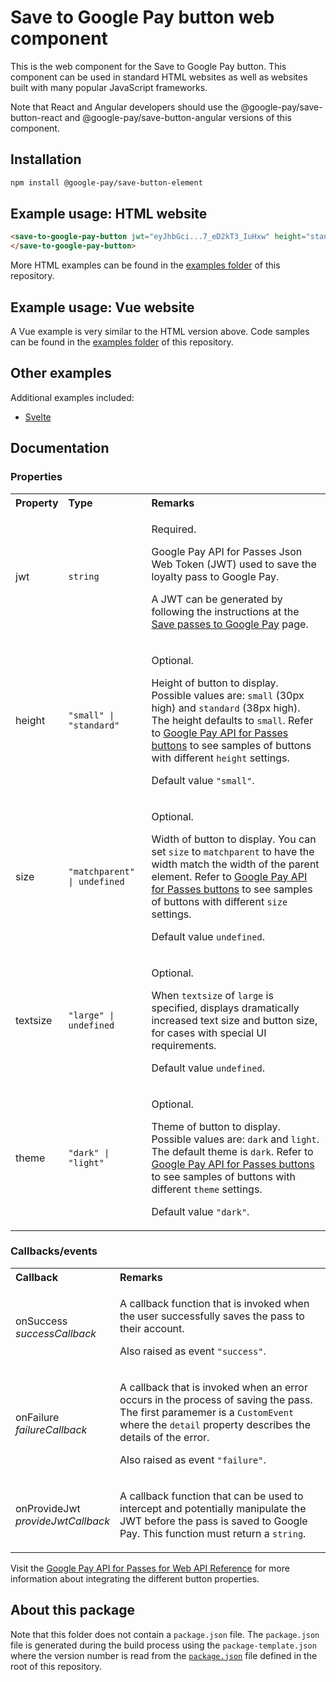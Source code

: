 # Save to Google Pay button web component

This is the web component for the Save to Google Pay button. This component can be used in standard HTML websites as
well as websites built with many popular JavaScript frameworks.

Note that React and Angular developers should use the @google-pay/save-button-react and @google-pay/save-button-angular
versions of this component.

## Installation

```sh
npm install @google-pay/save-button-element
```

## Example usage: HTML website

```html
<save-to-google-pay-button jwt="eyJhbGci...7_eD2kT3_IuHxw" height="standard" textsize="large">
</save-to-google-pay-button>
```

More HTML examples can be found in the
[examples folder](https://github.com/google-pay/save-to-google-pay-button/tree/main/examples/html) of this repository.

## Example usage: Vue website

A Vue example is very similar to the HTML version above. Code samples can be found in the
[examples folder](https://github.com/google-pay/save-to-google-pay-button/tree/main/examples/vue/src/components) of this
repository.

## Other examples

Additional examples included:

- [Svelte](https://github.com/google-pay/save-to-google-pay-button/tree/main/examples/svelte/src)

## Documentation

### Properties

<table>
  <tr>
    <th align="left">Property</th>
    <th align="left">Type</th>
    <th align="left">Remarks</th>
  </tr>
  <tr>
    <td><p>jwt</p></td>
    <td><p><code>string</code></p></td>
    <td>
      <p>Required.</p>
      <p>Google Pay API for Passes Json Web Token (JWT) used to save the loyalty pass to Google Pay.</p>
      <p>A JWT can be generated by following the instructions at the <a href="https://developers.google.com/pay/passes/guides/implement-the-api/save-passes-to-google-pay#generate-jwt-that-represents-object">Save passes to Google Pay</a> page.</p>
    </td>
  </tr>
  <tr>
    <td><p>height</p></td>
    <td><p><code>"small" | "standard"</code></p></td>
    <td>
      <p>Optional.</p>
      <p>Height of button to display. Possible values are: <code>small</code> (30px high) and <code>standard</code> (38px high). The height defaults to <code>small</code>. Refer to <a href="https://developers.google.com/pay/passes/reference/uxguidelines#s2w">Google Pay API for Passes buttons</a> to see samples of buttons with different <code>height</code> settings.</p>
      <p>Default value <code>"small"</code>.</p>
    </td>
  </tr>
  <tr>
    <td><p>size</p></td>
    <td><p><code>"matchparent" | undefined</code></p></td>
    <td>
      <p>Optional.</p>
      <p>Width of button to display. You can set <code>size</code> to <code>matchparent</code> to have the width match the width of the parent element. Refer to <a href="https://developers.google.com/pay/passes/reference/uxguidelines#s2w">Google Pay API for Passes buttons</a> to see samples of buttons with different <code>size</code> settings.</p>
      <p>Default value <code>undefined</code>.</p>
    </td>
  </tr>
  <tr>
    <td><p>textsize</p></td>
    <td><p><code>"large" | undefined</code></p></td>
    <td>
      <p>Optional.</p>
      <p>When <code>textsize</code> of <code>large</code> is specified, displays dramatically increased text size and button size, for cases with special UI requirements.</p>
      <p>Default value <code>undefined</code>.</p>
    </td>
  </tr>
  <tr>
    <td><p>theme</p></td>
    <td><p><code>"dark" | "light"</code></p></td>
    <td>
      <p>Optional.</p>
      <p>Theme of button to display. Possible values are: <code>dark</code> and <code>light</code>. The default theme is <code>dark</code>. Refer to <a href="https://developers.google.com/pay/passes/reference/uxguidelines#s2w">Google Pay API for Passes buttons</a> to see samples of buttons with different <code>theme</code> settings.</p>
      <p>Default value <code>"dark"</code>.</p>
    </td>
  </tr>
</table>

### Callbacks/events

<table>
  <tr>
    <th align="left">Callback</th>
    <th align="left">Remarks</th>
  </tr>
  <tr>
    <td>
      <p>onSuccess<br /><em>successCallback</em></p>
    </td>
    <td>
      <p>A callback function that is invoked when the user successfully saves the pass to their account.</p>
      <p>Also raised as event <code>"success"</code>.</p>
    </td>
  </tr>
  <tr>
    <td>
      <p>onFailure<br /><em>failureCallback</em></p>
    </td>
    <td>
      <p>A callback that is invoked when an error occurs in the process of saving the pass. The first paramemer is a <code>CustomEvent</code> where the <code>detail</code> property describes the details of the error.</p>
      <p>Also raised as event <code>"failure"</code>.</p>
    </td>
  </tr>
  <tr>
    <td>
      <p>onProvideJwt<br /><em>provideJwtCallback</em></p>
    </td>
    <td>
      <p>A callback function that can be used to intercept and potentially manipulate the JWT before the pass is saved to Google Pay. This function must return a <code>string</code>.</p>
    </td>
  </tr>
</table>

Visit the
[Google Pay API for Passes for Web API Reference](https://developers.google.com/pay/passes/reference/s2w-reference) for
more information about integrating the different button properties.

## About this package

Note that this folder does not contain a `package.json` file. The `package.json` file is generated during the build
process using the `package-template.json` where the version number is read from the [`package.json`](../../package.json)
file defined in the root of this repository.
